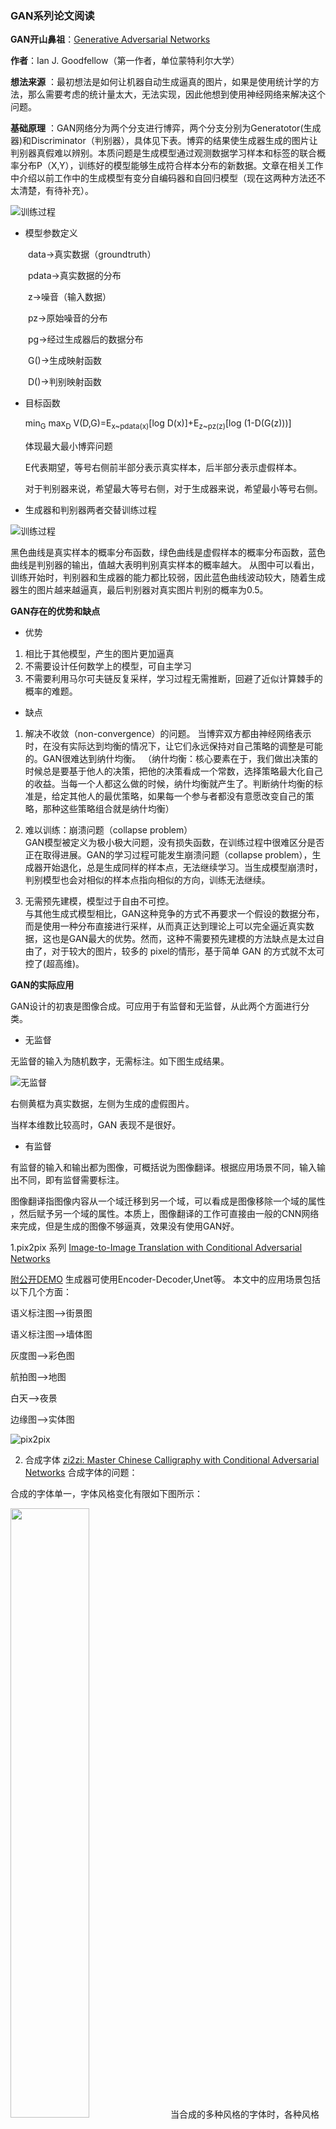 ### **GAN系列论文阅读**
**GAN开山鼻祖**：[Generative Adversarial Networks](https://arxiv.org/abs/1406.2661)

**作者**：Ian J. Goodfellow（第一作者，单位蒙特利尔大学）

**想法来源** ：最初想法是如何让机器自动生成逼真的图片，如果是使用统计学的方法，那么需要考虑的统计量太大，无法实现，因此他想到使用神经网络来解决这个问题。

**基础原理** ：GAN网络分为两个分支进行博弈，两个分支分别为Generatotor(生成器)和Discriminator（判别器），具体见下表。博弈的结果使生成器生成的图片让判别器真假难以辨别。本质问题是生成模型通过观测数据学习样本和标签的联合概率分布P（X,Y），训练好的模型能够生成符合样本分布的新数据。文章在相关工作中介绍以前工作中的生成模型有变分自编码器和自回归模型（现在这两种方法还不太清楚，有待补充）。

![训练过程](./pic/2.png)

  
 
 - 模型参数定义

  data→真实数据（groundtruth）
  
  pdata→真实数据的分布
  
  z→噪音（输入数据）
  
  pz→原始噪音的分布
  
  pg→经过生成器后的数据分布
  
  G()→生成映射函数
  
  D()→判别映射函数
  
 - 目标函数
 
   min<sub>G</sub> max<sub>D</sub> V(D,G)=E<sub>x~pdata(x)</sub>[log D(x)]+E<sub>z~pz(z)</sub>[log (1-D(G(z)))]

   体现最大最小博弈问题
   
   E代表期望，等号右侧前半部分表示真实样本，后半部分表示虚假样本。
   
   对于判别器来说，希望最大等号右侧，对于生成器来说，希望最小等号右侧。

- 生成器和判别器两者交替训练过程

![训练过程](./pic/1.png)

黑色曲线是真实样本的概率分布函数，绿色曲线是虚假样本的概率分布函数，蓝色曲线是判别器的输出，值越大表明判别真实样本的概率越大。
从图中可以看出，训练开始时，判别器和生成器的能力都比较弱，因此蓝色曲线波动较大，随着生成器生的图片越来越逼真，最后判别器对真实图片判别的概率为0.5。

**GAN存在的优势和缺点**
 - 优势
 1. 相比于其他模型，产生的图片更加逼真
 2. 不需要设计任何数学上的模型，可自主学习
 3. 不需要利用马尔可夫链反复采样，学习过程无需推断，回避了近似计算棘手的概率的难题。
 - 缺点
1. 解决不收敛（non-convergence）的问题。
当博弈双方都由神经网络表示时，在没有实际达到均衡的情况下，让它们永远保持对自己策略的调整是可能的。GAN很难达到纳什均衡。
（纳什均衡：核心要素在于，我们做出决策的时候总是要基于他人的决策，把他的决策看成一个常数，选择策略最大化自己的收益。当每一个人都这么做的时候，纳什均衡就产生了。判断纳什均衡的标准是，给定其他人的最优策略，如果每一个参与者都没有意愿改变自己的策略，那种这些策略组合就是纳什均衡）

2. 难以训练：崩溃问题（collapse problem）  
GAN模型被定义为极小极大问题，没有损失函数，在训练过程中很难区分是否正在取得进展。GAN的学习过程可能发生崩溃问题（collapse problem），生成器开始退化，总是生成同样的样本点，无法继续学习。当生成模型崩溃时，判别模型也会对相似的样本点指向相似的方向，训练无法继续。

3. 无需预先建模，模型过于自由不可控。  
与其他生成式模型相比，GAN这种竞争的方式不再要求一个假设的数据分布，而是使用一种分布直接进行采样，从而真正达到理论上可以完全逼近真实数据，这也是GAN最大的优势。然而，这种不需要预先建模的方法缺点是太过自由了，对于较大的图片，较多的 pixel的情形，基于简单 GAN 的方式就不太可控了(超高维)。

**GAN的实际应用**

GAN设计的初衷是图像合成。可应用于有监督和无监督，从此两个方面进行分类。
- 无监督

无监督的输入为随机数字，无需标注。如下图生成结果。

![无监督](./pic/3.png)

右侧黄框为真实数据，左侧为生成的虚假图片。

当样本维数比较高时，GAN 表现不是很好。

- 有监督

有监督的输入和输出都为图像，可概括说为图像翻译。根据应用场景不同，输入输出不同，即有监督需要标注。

图像翻译指图像内容从一个域迁移到另一个域，可以看成是图像移除一个域的属性 ，然后赋予另一个域的属性。本质上，图像翻译的工作可直接由一般的CNN网络来完成，但是生成的图像不够逼真，效果没有使用GAN好。

 1.pix2pix 系列
 [Image-to-Image Translation with Conditional Adversarial Networks](https://arxiv.org/pdf/1611.07004v1.pdf)
 
 [附公开DEMO](https://affinelayer.com/pixsrv/)
 生成器可使用Encoder-Decoder,Unet等。
 本文中的应用场景包括以下几个方面：
 
 语义标注图-->街景图
 
 语义标注图-->墙体图 

 灰度图-->彩色图
  
 航拍图-->地图
 
 白天-->夜景
  
 边缘图-->实体图
 
 ![pix2pix](./pic/4.png)
 
 2. 合成字体
 [zi2zi: Master Chinese Calligraphy with Conditional Adversarial Networks](https://kaonashi-tyc.github.io/2017/04/06/zi2zi.html)
 合成字体的问题：
 
 合成的字体单一，字体风格变化有限如下图所示：
 
 <img src="./pic/5.jpeg" width="50%" height="50%">
 当合成的多种风格的字体时，各种风格之间模糊，如果要合成多种风格并保证每种风格的合成质量，
 
 解决方法为<b>类别嵌入一对多建模</b>
 
 当同一个汉字可以出现在多种字体当中， pix2pix 模型并没有解决这种一对多的关系。
 
 “类别嵌入”（category embedding）的方法，将不可训练的高斯噪声作为风格嵌入（style embedding）与汉字嵌入（character embedding）串联起来，之后再一并进入解码器。解码器仍旧将同一个汉字映射为同一个向量，但是，解码器会同时考虑汉字和风格两个嵌入来生成目标汉字。生成结果如下图所示：
  
  <img src="./pic/6.jpg" width="50%" height="50%">
 
 
 3.图像分割
 
 ![分割GAN](./pic/8.png)
 
 4. 图像超分辨率
 
![SRGAN](./pic/9.png)

 5.人脸合成
 
 人脸修复
 
 ![人脸修复](./pic/12.png)
 
 多域人脸合成
 
 StarGAN，一种可扩展的、只用一个模型就能执行多个域图片到图片转换任务的方法。StarGAN允许来自不同域的多个数据集在同一个神经网络内并行训练，而其生成器也能充分利用来自5个域的图像特征。
  ![多域人脸合成](./pic/11.jpg)
 
**GAN系列典型文章**
- [CGAN - Conditional Generative Adversarial Nets](https://arxiv.org/abs/1411.1784)
- [DCGAN - Unsupervised Representation Learning with Deep Convolutional Generative Adversarial Networks] (https://arxiv.org/abs/1511.06434)

解决问题：
